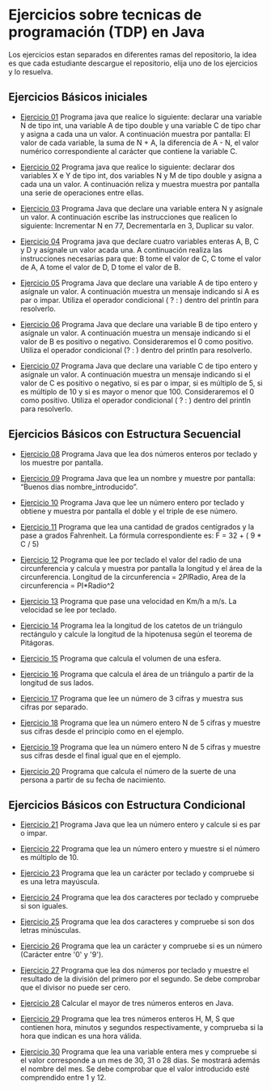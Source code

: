 # Ejercicios sobre tecnicas de programación (TDP) en Java

Los ejercicios estan separados en diferentes ramas del repositorio, la idea es que cada estudiante descargue el repositorio, elija uno de los ejercicios y lo resuelva.

## Ejercicios Básicos iniciales

* [Ejercicio 01](https://github.com/CaC-305/java-ejercicios-tdp/tree/ejercicio01) Programa java que realice lo siguiente: declarar una variable N de tipo int, una variable A de tipo double y una variable C de tipo char y asigna a cada una un valor. A continuación muestra por pantalla: El valor de cada variable, la suma de N + A, la diferencia de A - N, el valor numérico correspondiente al carácter que contiene la variable C.

* [Ejercicio 02](https://github.com/CaC-305/java-ejercicios-tdp/tree/ejercicio02) Programa java que realice lo siguiente: declarar dos variables X e Y de tipo int, dos variables N y M de tipo double y asigna a cada una un valor. A continuación reliza y muestra muestra por pantalla una serie de operaciones entre ellas.

* [Ejercicio 03](https://github.com/CaC-305/java-ejercicios-tdp/tree/ejercicio03) Programa Java que declare una variable entera N y asígnale un valor. A continuación escribe las instrucciones que realicen lo siguiente: Incrementar N en 77, Decrementarla en 3, Duplicar su valor.

* [Ejercicio 04](https://github.com/CaC-305/java-ejercicios-tdp/tree/ejercicio04) Programa java que declare cuatro variables enteras A, B, C y D y asígnale un valor acada una. A continuación realiza las instrucciones necesarias para que: B tome el valor de C, C tome el valor de A, A tome el valor de D, D tome el valor de B.

* [Ejercicio 05](https://github.com/CaC-305/java-ejercicios-tdp/tree/ejercicio05) Programa Java que declare una variable A de tipo entero y asígnale un valor. A continuación muestra un mensaje indicando si A es par o impar. Utiliza el operador condicional ( ? : ) dentro del println para resolverlo. 

* [Ejercicio 06](https://github.com/CaC-305/java-ejercicios-tdp/tree/ejercicio06) Programa Java que declare una variable B de tipo entero y asígnale un valor. A continuación muestra un mensaje indicando si el valor de B es positivo o negativo. Consideraremos el 0 como positivo. Utiliza el operador condicional (? : ) dentro del println para resolverlo.

* [Ejercicio 07](https://github.com/CaC-305/java-ejercicios-tdp/tree/ejercicio07) Programa Java que declare una variable C de tipo entero y asígnale un valor. A continuación muestra un mensaje indicando si el valor de C es positivo o negativo, si es par o impar, si es múltiplo de 5, si es múltiplo de 10 y si es mayor o menor que 100. Consideraremos el 0 como positivo. Utiliza el operador condicional ( ? : ) dentro del println para resolverlo.

## Ejercicios Básicos con Estructura Secuencial

* [Ejercicio 08](https://github.com/CaC-305/java-ejercicios-tdp/tree/ejercicio08) Programa Java que lea dos números enteros por teclado y los muestre por pantalla.

* [Ejercicio 09](https://github.com/CaC-305/java-ejercicios-tdp/tree/ejercicio09) Programa Java que lea un nombre y muestre por pantalla: “Buenos dias nombre_introducido”.

* [Ejercicio 10](https://github.com/CaC-305/java-ejercicios-tdp/tree/ejercicio10) Programa Java que lee un número entero por teclado y obtiene y muestra por pantalla el doble y el triple de ese número.

* [Ejercicio 11](https://github.com/CaC-305/java-ejercicios-tdp/tree/ejercicio11) Programa que lea una cantidad de grados centígrados y la pase a grados Fahrenheit. La fórmula correspondiente es: F = 32 + ( 9 * C / 5)

* [Ejercicio 12](https://github.com/CaC-305/java-ejercicios-tdp/tree/ejercicio12) Programa que lee por teclado el valor del radio de una circunferencia y calcula y muestra por pantalla la longitud y el área de la circunferencia. Longitud de la circunferencia = 2*PI*Radio, Area de la circunferencia = PI*Radio^2  

* [Ejercicio 13](https://github.com/CaC-305/java-ejercicios-tdp/tree/ejercicio13) Programa que pase una velocidad en Km/h a m/s. La velocidad se lee por teclado.

* [Ejercicio 14](https://github.com/CaC-305/java-ejercicios-tdp/tree/ejercicio14) Programa lea la longitud de los catetos de un triángulo rectángulo y calcule la longitud de la hipotenusa según el teorema de Pitágoras.

* [Ejercicio 15](https://github.com/CaC-305/java-ejercicios-tdp/tree/ejercicio15) Programa que calcula el volumen de una esfera.

* [Ejercicio 16](https://github.com/CaC-305/java-ejercicios-tdp/tree/ejercicio16) Programa que calcula el área de un triángulo a partir de la longitud de sus lados.

* [Ejercicio 17](https://github.com/CaC-305/java-ejercicios-tdp/tree/ejercicio17) Programa que lee un número de 3 cifras y muestra sus cifras por separado.

* [Ejercicio 18](https://github.com/CaC-305/java-ejercicios-tdp/tree/ejercicio18) Programa que lea un número entero N de 5 cifras y muestre sus cifras desde el principio como en el ejemplo.

* [Ejercicio 19](https://github.com/CaC-305/java-ejercicios-tdp/tree/ejercicio19) Programa que lea un número entero N de 5 cifras y muestre sus cifras desde el final igual que en el ejemplo.

* [Ejercicio 20](https://github.com/CaC-305/java-ejercicios-tdp/tree/ejercicio20) Programa que calcula el número de la suerte de una persona a partir de su fecha de nacimiento.

## Ejercicios Básicos con Estructura Condicional

* [Ejercicio 21](https://github.com/CaC-305/java-ejercicios-tdp/tree/ejercicio21) Programa Java que lea un número entero y calcule si es par o impar.

* [Ejercicio 22](https://github.com/CaC-305/java-ejercicios-tdp/tree/ejercicio22) Programa que lea un número entero y muestre si el número es múltiplo de 10.

* [Ejercicio 23](https://github.com/CaC-305/java-ejercicios-tdp/tree/ejercicio23) Programa que lea un carácter por teclado y compruebe si es una letra mayúscula.

* [Ejercicio 24](https://github.com/CaC-305/java-ejercicios-tdp/tree/ejercicio24) Programa que lea dos caracteres por teclado y compruebe si son iguales.

* [Ejercicio 25](https://github.com/CaC-305/java-ejercicios-tdp/tree/ejercicio25) Programa que lea dos caracteres y compruebe si son dos letras minúsculas.

* [Ejercicio 26](https://github.com/CaC-305/java-ejercicios-tdp/tree/ejercicio26) Programa que lea un carácter y compruebe si es un número (Carácter entre '0' y '9'). 

* [Ejercicio 27](https://github.com/CaC-305/java-ejercicios-tdp/tree/ejercicio27) Programa que lea dos números por teclado y muestre el resultado de la división del primero por el segundo. Se debe comprobar que el divisor no puede ser cero. 

* [Ejercicio 28](https://github.com/CaC-305/java-ejercicios-tdp/tree/ejercicio28) Calcular el mayor de tres números enteros en Java.

* [Ejercicio 29](https://github.com/CaC-305/java-ejercicios-tdp/tree/ejercicio29) Programa que lea tres números enteros H, M, S que contienen hora, minutos y segundos respectivamente, y comprueba si la hora que indican es una hora válida.

* [Ejercicio 30](https://github.com/CaC-305/java-ejercicios-tdp/tree/ejercicio30) Programa que lea una variable entera mes y compruebe si el valor corresponde a un mes de 30, 31 o 28 días. Se mostrará además el nombre del mes. Se debe comprobar que el valor introducido esté comprendido entre 1 y 12.
